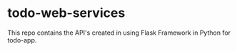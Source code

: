 # todo-web-services
This repo contains the API's created in using Flask Framework in Python for todo-app.
